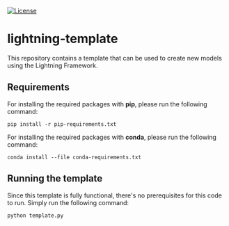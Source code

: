 [![License](https://img.shields.io/badge/License-BSD_3--Clause-blue.svg)](https://opensource.org/licenses/BSD-3-Clause)

# lightning-template
This repository contains a template that can be used to create new models using the Lightning Framework.

## Requirements

For installing the required packages with **pip**, please run the following command:

```
pip install -r pip-requirements.txt
```

For installing the required packages with **conda**, please run the following command:

```
conda install --file conda-requirements.txt
```

## Running the template

Since this template is fully functional, there's no prerequisites for this code to run. Simply run the following command:

```
python template.py
```
